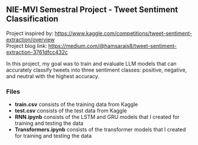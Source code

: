 ## NIE-MVI Semestral Project - Tweet Sentiment Classification

Project inspired by: https://www.kaggle.com/competitions/tweet-sentiment-extraction/overview <br/>
Project blog link: https://medium.com/@hamsarajs8/tweet-sentiment-extraction-3761dfcc432c

In this project, my goal was to train and evaluate LLM models that can accurately classify tweets 
into three sentiment classes: positive, negative, and neutral with the highest accuracy.

### Files
- **train.csv** consists of the training data from Kaggle
- **test.csv** consists of the test data from Kaggle
- **RNN.ipynb** consists of the LSTM and GRU models that I created for training and testing the data
- **Transformers.ipynb** consists of the transformer models that I created for training and testing the data
